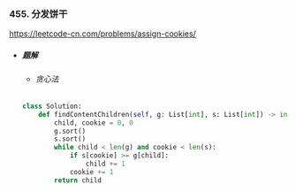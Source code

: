 ### 455. 分发饼干

https://leetcode-cn.com/problems/assign-cookies/

- ##### 题解

  - ###### 贪心法

  ```python
  class Solution:
      def findContentChildren(self, g: List[int], s: List[int]) -> int:
          child, cookie = 0, 0
          g.sort()
          s.sort()
          while child < len(g) and cookie < len(s):
              if s[cookie] >= g[child]:
                  child += 1
              cookie += 1
          return child
  ```

  